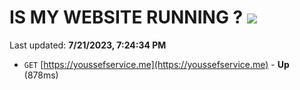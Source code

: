 # IS MY WEBSITE RUNNING ? [![](https://img.shields.io/static/v1?label=Sponsor&message=%E2%9D%A4&logo=GitHub&color=%23fe8e86)](https://github.com/sponsors/<username>)

Last updated: **7/21/2023, 7:24:34 PM**

- `GET` [https://youssefservice.me](https://youssefservice.me) - **Up** (878ms)
